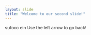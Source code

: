 ```yaml
---
layout: slide
title: "Welcome to our second slide!"
---
```

sufoco ein
Use the left arrow to go back!
